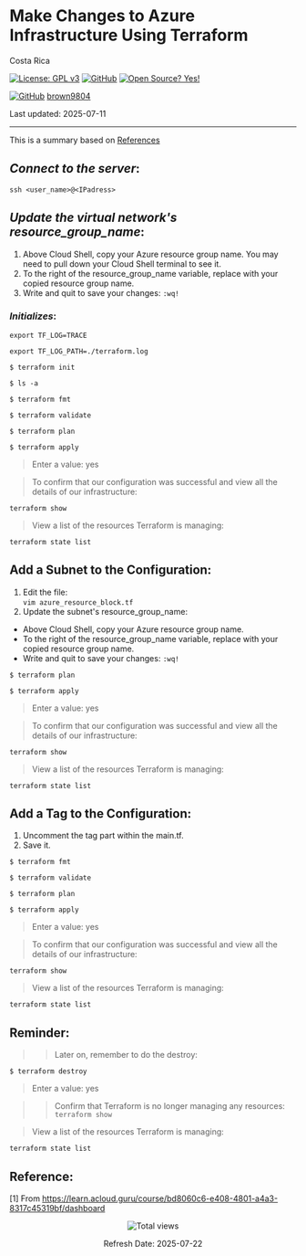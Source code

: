 # Make Changes to Azure Infrastructure Using Terraform

Costa Rica

[![License: GPL v3](https://img.shields.io/badge/License-GPLv3-blue.svg)](https://www.gnu.org/licenses/gpl-3.0)
[![GitHub](https://badgen.net/badge/icon/github?icon=github&label)](https://github.com) [![Open Source? Yes!](https://badgen.net/badge/Open%20Source%20%3F/Yes%21/blue?icon=github)](https://github.com/Naereen/badges/)

[![GitHub](https://img.shields.io/badge/--181717?logo=github&logoColor=ffffff)](https://github.com/)
[brown9804](https://github.com/brown9804)

Last updated: 2025-07-11

----------

This is a summary based on [References](#reference)

## _Connect to the server_:

`ssh <user_name>@<IPadress>`


## _Update the virtual network's resource_group_name_:
1. Above Cloud Shell, copy your Azure resource group name. You may need to pull down your Cloud Shell terminal to see it.
2. To the right of the resource_group_name variable, replace <ADD YOUR RESOURCE GROUP> with your copied resource group name.
3. Write and quit to save your changes: `:wq!`


### _Initializes_:

`export TF_LOG=TRACE`

`export TF_LOG_PATH=./terraform.log`

`$ terraform init`

`$ ls -a`

`$ terraform fmt`

`$ terraform validate`

`$ terraform plan`

`$ terraform apply`

> Enter a value: yes

> To confirm that our configuration was successful and view all the details of our infrastructure: <br/>

`terraform show`

> View a list of the resources Terraform is managing: <br/>

`terraform state list`

## Add a Subnet to the Configuration:
1. Edit the file: <br/>
`vim azure_resource_block.tf`
2. Update the subnet's resource_group_name:
-  Above Cloud Shell, copy your Azure resource group name.
- To the right of the resource_group_name variable, replace <ADD YOUR RESOURCE GROUP> with your copied resource group name.
- Write and quit to save your changes: `:wq!`

`$ terraform plan`

`$ terraform apply`

> Enter a value: yes

> To confirm that our configuration was successful and view all the details of our infrastructure: <br/>

`terraform show`

> View a list of the resources Terraform is managing: <br/>

`terraform state list`


## Add a Tag to the Configuration:

1. Uncomment the tag part within the main.tf.
2. Save it.

`$ terraform fmt`

`$ terraform validate`

`$ terraform plan`

`$ terraform apply`

> Enter a value: yes

> To confirm that our configuration was successful and view all the details of our infrastructure: <br/>

`terraform show`

> View a list of the resources Terraform is managing: <br/>

`terraform state list`


## Reminder:

>> Later on, remember to do the destroy:

`$ terraform destroy`

> Enter a value: yes

>> Confirm that Terraform is no longer managing any resources: <br/>
`terraform show`

> View a list of the resources Terraform is managing: <br/>

`terraform state list`


## Reference:

[1] From https://learn.acloud.guru/course/bd8060c6-e408-4801-a4a3-8317c45319bf/dashboard <br/>

<!-- START BADGE -->
<div align="center">
  <img src="https://img.shields.io/badge/Total%20views-1276-limegreen" alt="Total views">
  <p>Refresh Date: 2025-07-22</p>
</div>
<!-- END BADGE -->
